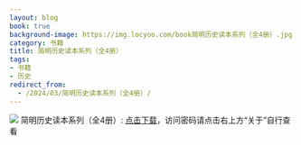 ```yaml
---
layout: blog
book: true
background-image: https://img.locyoo.com/book简明历史读本系列（全4册）.jpg
category: 书籍
title: 简明历史读本系列（全4册）
tags:
- 书籍
- 历史
redirect_from:
  - /2024/03/简明历史读本系列（全4册）/
---
```

![](https://img.locyoo.com/book简明历史读本系列（全4册）.jpg)
简明历史读本系列（全4册）: <a name = "ref1" href="https://url18.ctfile.com/f/50983618-1418300654-935a5e?p=3619">点击下载</a>，访问密码请点击右上方“关于”自行查看